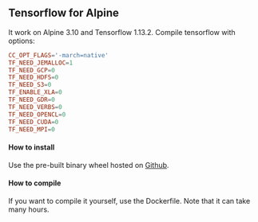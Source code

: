 ## Tensorflow for Alpine

It work on Alpine 3.10 and Tensorflow 1.13.2.
Compile tensorflow with options:

```conf
CC_OPT_FLAGS='-march=native'
TF_NEED_JEMALLOC=1
TF_NEED_GCP=0
TF_NEED_HDFS=0
TF_NEED_S3=0
TF_ENABLE_XLA=0
TF_NEED_GDR=0
TF_NEED_VERBS=0
TF_NEED_OPENCL=0
TF_NEED_CUDA=0
TF_NEED_MPI=0
```

#### How to install

Use the pre-built binary wheel hosted on [Github](https://github.com/AfsmNGhr/alpine-tensorflow/releases).

#### How to compile

If you want to compile it yourself, use the Dockerfile. Note that it can take many hours.
